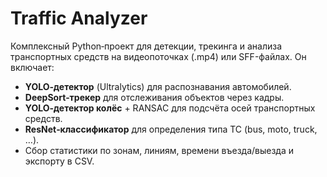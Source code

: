# Traffic Analyzer

Комплексный Python‑проект для детекции, трекинга и анализа транспортных средств на видеопоточках (.mp4) или SFF-файлах. Он включает:

- **YOLO‑детектор** (Ultralytics) для распознавания автомобилей.
- **DeepSort‑трекер** для отслеживания объектов через кадры.
- **YOLO‑детектор колёс** + RANSAC для подсчёта осей транспортных средств.
- **ResNet‑классификатор** для определения типа ТС (bus, moto, truck, …).
- Сбор статистики по зонам, линиям, времени въезда/выезда и экспорту в CSV.

